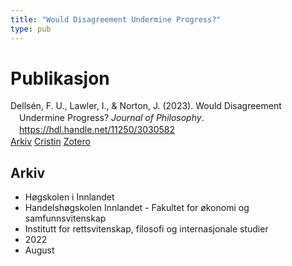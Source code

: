 ```yaml
---
title: "Would Disagreement Undermine Progress?"
type: pub
---
```

<h1>Publikasjon</h1>
<article id="csl-bib-container-MJJPKYMX" class="csl-bib-container">
  <div class="csl-bib-body" style="line-height: 1.35; padding-left: 1em; text-indent:-1em;">
  <div class="csl-entry">Dells&#xE9;n, F. U., Lawler, I., &amp; Norton, J. (2023). Would Disagreement Undermine Progress? <i>Journal of Philosophy</i>. <a href="https://hdl.handle.net/11250/3030582">https://hdl.handle.net/11250/3030582</a></div>
</div>
  <div class="csl-bib-buttons">
    <a href="#taxonomy-article-MJJPKYMX" class="csl-bib-button">Arkiv</a>
    <a href="https://app.cristin.no/results/show.jsf?id=2042527" alt="Cristin URL" class="csl-bib-button">Cristin</a>
    <a href="http://zotero.org/groups/5022929/items/MJJPKYMX" alt="Zotero URL" class="csl-bib-button">Zotero</a>
  </div>
  <div id="csl-bib-meta-container-MJJPKYMX"></div>
</article>
<div id="csl-bib-meta-MJJPKYMX" class="csl-bib-meta">
  <article id="taxonomy-article-MJJPKYMX" class="taxonomy-article">
    <h1>Arkiv</h1>
    <ul>
      <li>Høgskolen i Innlandet</li>
      <li>Handelshøgskolen Innlandet - Fakultet for økonomi og samfunnsvitenskap</li>
      <li>Institutt for rettsvitenskap, filosofi og internasjonale studier</li>
      <li>2022</li>
      <li>August</li>
    </ul>
  </article>
</div>
